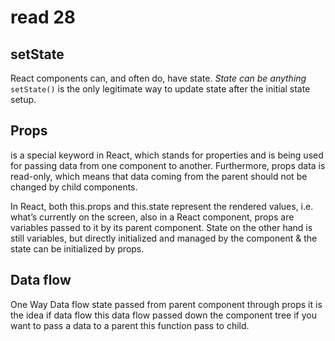 # read 28
## setState
React components can, and often do, have state. *State can be anything*
`setState()` is the only legitimate way to update state after the initial state setup.

## Props
is a special keyword in React, which stands for properties and is being used for passing data from one component to another. Furthermore, props data is read-only, which means that data coming from the parent should not be changed by child components.


In React, both this.props and this.state represent the rendered values, i.e. what’s currently on the screen, also in a React component, props are variables passed to it by its parent component. State on the other hand is still variables, but directly initialized and managed by the component & the state can be initialized by props.

## Data flow
One Way Data flow
state passed from parent component through props it is the idea if data flow this data flow passed down the component tree if you want to pass a data to a parent this function pass to child.